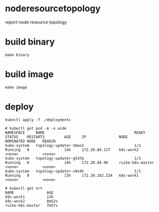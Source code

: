 # noderesourcetopology
report node resource topology

# build binary
`make binary`

# build image
`make image`

# deploy
`kubectl apply -f ./deployments`

```
# kubectl get pod -A -o wide
NAMESPACE     NAME                                         READY   STATUS    RESTARTS         AGE     IP               NODE               NOMINATED NODE   READIN
kube-system   topology-updater-58wx2                       1/1     Running   0                14h     172.20.84.137    k8s-work2          <none>           <none>
kube-system   topology-updater-g547p                       1/1     Running   0                14h     172.20.84.96     ruike-k8s-master   <none>           <none>
kube-system   topology-updater-x9s8h                       1/1     Running   0                13h     172.20.182.224   k8s-work1          <none>           <none>

# kubectl get nrt
NAME               AGE
k8s-work1          13h
k8s-work2          8m52s
ruike-k8s-master   7m57s
```